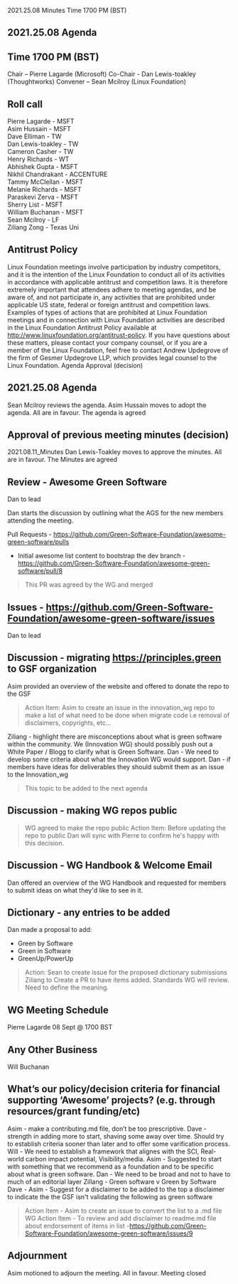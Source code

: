 2021.25.08 Minutes
Time 1700 PM (BST)

## 2021.25.08 Agenda

## Time 1700 PM (BST)

Chair – Pierre Lagarde (Microsoft)
Co-Chair - Dan Lewis-toakley (Thoughtworks)
Convener – Sean Mcilroy (Linux Foundation)

## Roll call
Pierre Lagarde - MSFT <br>
Asim Hussain - MSFT <br>
Dave Elliman - TW <br>
Dan Lewis-toakley - TW<br>
Cameron Casher - TW<br>
Henry Richards - WT<br>
Abhishek Gupta - MSFT<br>
Nikhil Chandrakant - ACCENTURE<br>
Tammy McClellan - MSFT<br>
Melanie Richards - MSFT<br>
Paraskevi Zerva - MSFT<br>
Sherry List - MSFT<br>
William Buchanan - MSFT<br>
Sean Mcilroy - LF<br>
Ziliang Zong - Texas Uni

## Antitrust Policy
Linux Foundation meetings involve participation by industry competitors, and it is the intention of the Linux Foundation to conduct all of its activities in accordance with applicable antitrust and competition laws. It is therefore extremely important that attendees adhere to meeting agendas, and be aware of, and not participate in, any activities that are prohibited under applicable US state, federal or foreign antitrust and competition laws.
Examples of types of actions that are prohibited at Linux Foundation meetings and in connection with Linux Foundation activities are described in the Linux Foundation Antitrust Policy available at http://www.linuxfoundation.org/antitrust-policy. If you have questions about these matters, please contact your company counsel, or if you are a member of the Linux Foundation, feel free to contact Andrew Updegrove of the firm of Gesmer Updegrove LLP, which provides legal counsel to the Linux Foundation.
Agenda Approval (decision)

## 2021.25.08 Agenda
Sean Mcilroy reviews the agenda. Asim Hussain moves to adopt the agenda. All are in favour. The agenda is agreed

## Approval of previous meeting minutes (decision)
2021.08.11_Minutes
Dan Lewis-Toakley moves to approve the minutes. All are in favour. The Minutes are agreed

## Review - Awesome Green Software
Dan to lead

Dan starts the discussion by outlining what the AGS for the new members attending the meeting.

Pull Requests - https://github.com/Green-Software-Foundation/awesome-green-software/pulls

- Initial awesome list content to bootstrap the dev branch - https://github.com/Green-Software-Foundation/awesome-green-software/pull/8
> This PR was agreed by the WG and merged

## Issues - https://github.com/Green-Software-Foundation/awesome-green-software/issues
Dan to lead

## Discussion - migrating https://principles.green to GSF organization
Asim provided an overview of the website and offered to donate the repo to the GSF

> Action Item: Asim to create an issue in the innovation_wg repo to make a list of what need to be done when migrate code i.e removal of disclaimers, copyrights, etc...

Ziliang - highlight there are misconceptions about what is green software within the community. We (Innovation WG) should possibly push out a White Paper / Blogg to clarify what is Green Software.
Dan - We need to develop some criteria about what the Innovation WG would support. 
Dan - if members have ideas for deliverables they should submit them as an issue to the Innovation_wg

> This topic to be added to the next agenda

## Discussion - making WG repos public

> WG agreed to make the repo public
> Action Item: Before updating the repo to public Dan will sync with Pierre to confirm he's happy with this decision.  

## Discussion - WG Handbook & Welcome Email
Dan offered an overview of the WG Handbook and requested for members to submit ideas on what they'd like to see in it.

## Dictionary - any entries to be added
Dan made a proposal to add: 
- Green by Software
- Green in Software
- GreenUp/PowerUp
> Action: Sean to create issue for the proposed dictionary submissions
> Ziliang to Create a PR to have items added. Standards WG will review. Need to define the meaning.  

## WG Meeting Schedule
Pierre Lagarde
08 Sept @ 1700 BST

## Any Other Business

Will Buchanan
## What’s our policy/decision criteria for financial supporting ‘Awesome’ projects? (e.g. through resources/grant funding/etc) 
Asim - make a contributing.md file, don’t be too prescriptive. 
Dave - strength in adding more to start, shaving some away over time. Should try to establish criteria sooner than later and to offer some varification process.
Will - We need to establish a framework that alignes with the SCI, Real-world carbon impact potential, Visibility/media. 
Asim - Suggested to start with something that we recommend as a foundation and to be specific about what is green software.
Dan - We need to be broad and not to have to much of an editorial layer
Zillang - Green software v Green by Software
Dave - 
Asim - Suggest for a disclaimer to be added to the top a disclaimer to indicate the the GSF isn't validating the following as green software

> Action Item - Asim to create an issue to convert the list to a .md file
> WG Action Item - To review and add disclaimer to readme.md file about endorsement of items in list -https://github.com/Green-Software-Foundation/awesome-green-software/issues/9
   
## Adjournment
Asim motioned to adjourn the meeting. All in favour. Meeting closed
